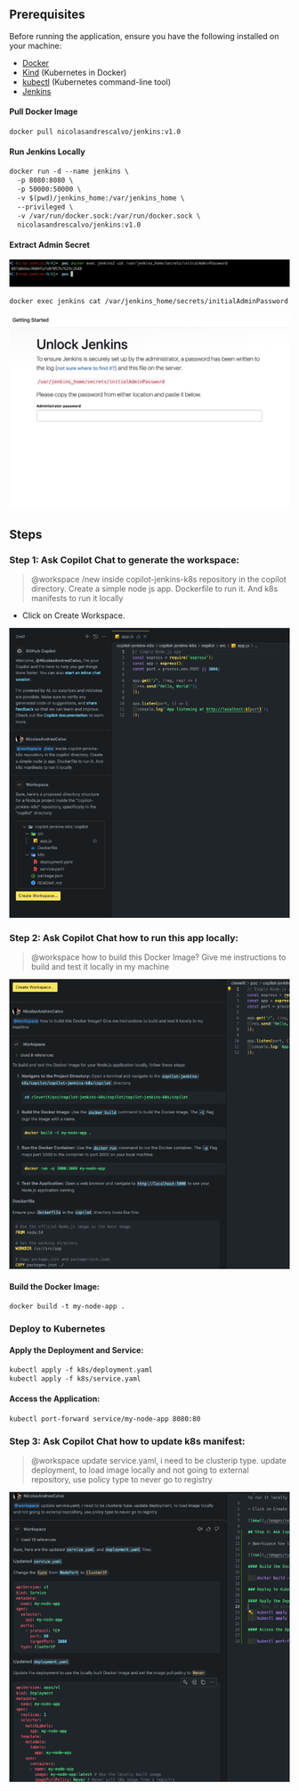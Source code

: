 ## Prerequisites

Before running the application, ensure you have the following installed on your machine:

- [Docker](https://www.docker.com/products/docker-desktop)
- [Kind](https://kind.sigs.k8s.io/) (Kubernetes in Docker)
- [kubectl](https://kubernetes.io/docs/tasks/tools/install-kubectl/) (Kubernetes command-line tool)
- [Jenkins](https://hub.docker.com/repository/docker/nicolasandrescalvo/jenkins/general)

#### Pull Docker Image

    docker pull nicolasandrescalvo/jenkins:v1.0

#### Run Jenkins Locally

    docker run -d --name jenkins \
      -p 8080:8080 \
      -p 50000:50000 \
      -v $(pwd)/jenkins_home:/var/jenkins_home \
      --privileged \
      -v /var/run/docker.sock:/var/run/docker.sock \
      nicolasandrescalvo/jenkins:v1.0

#### Extract Admin Secret

![pass](./images/pass.png)

    docker exec jenkins cat /var/jenkins_home/secrets/initialAdminPassword

![jenkins](./images/jenkins.png)

## Steps

### Step 1: Ask Copilot Chat to generate the workspace:

> @workspace /new inside copilot-jenkins-k8s repository in the copilot directory. Create a simple node js app. Dockerfile to run it. And k8s manifests to run it locally

- Click on Create Workspace.

![new](./images/new.png)

### Step 2: Ask Copilot Chat how to run this app locally:

> @workspace how to build this Docker Image? Give me instructions to build and test it locally in my machine

![run](./images/run.png)

#### Build the Docker Image:

    docker build -t my-node-app .

### Deploy to Kubernetes

#### Apply the Deployment and Service:

    kubectl apply -f k8s/deployment.yaml
    kubectl apply -f k8s/service.yaml

#### Access the Application:

    kubectl port-forward service/my-node-app 8080:80

### Step 3: Ask Copilot Chat how to update k8s manifest:

> @workspace update service.yaml, i need to be clusterip type. update deployment, to load image locally and not going to external repository, use policy type to never go to registry

![k8s](./images/k8s.png)